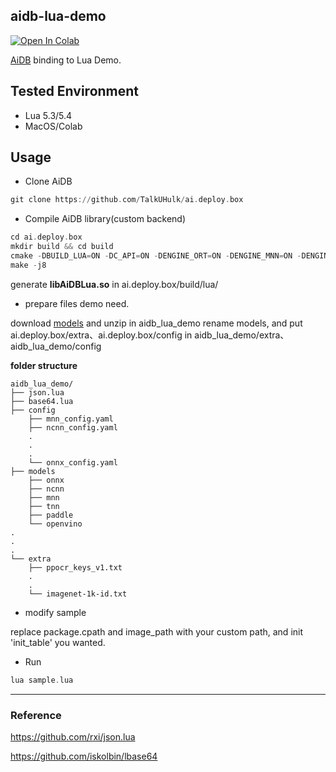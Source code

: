 ## aidb-lua-demo

[![Open In Colab](https://colab.research.google.com/assets/colab-badge.svg)](https://colab.research.google.com/drive/1QuiJAutYAdn0MIOhGIk9JPPUwiVuWCFB?usp=drive_link)

[AiDB](https://github.com/TalkUHulk/ai.deploy.box) binding to Lua Demo.

## Tested Environment

* Lua 5.3/5.4
* MacOS/Colab


## Usage

* Clone AiDB
```asm
git clone https://github.com/TalkUHulk/ai.deploy.box
```

* Compile AiDB library(custom backend)

```asm
cd ai.deploy.box
mkdir build && cd build
cmake -DBUILD_LUA=ON -DC_API=ON -DENGINE_ORT=ON -DENGINE_MNN=ON -DENGINE_NCNN=ON  -DENGINE_TNN=OFF -DENGINE_OPV=OFF -DENGINE_PPLite=OFF -DENGINE_NCNN_WASM=OFF -DBUILD_SAMPLE=OFF ../
make -j8
```
generate **libAiDBLua.so** in ai.deploy.box/build/lua/

* prepare files demo need.

download [models](https://github.com/TalkUHulk/ai.deploy.box/releases/download/1.0.0/models-lite.zip) and unzip in aidb_lua_demo rename models, and put ai.deploy.box/extra、ai.deploy.box/config in aidb_lua_demo/extra、 aidb_lua_demo/config


**folder structure**
```
aidb_lua_demo/
├── json.lua
├── base64.lua
├── config
    ├── mnn_config.yaml
    ├── ncnn_config.yaml
    .
    .
    .
    └── onnx_config.yaml
├── models
    ├── onnx
    ├── ncnn
    ├── mnn
    ├── tnn
    ├── paddle
    └── openvino   
.
.
.
└── extra
    ├── ppocr_keys_v1.txt
    .
    .
    └── imagenet-1k-id.txt
```

* modify sample

replace package.cpath and image_path with your custom path, and init 'init_table' you wanted.

* Run

```asm
lua sample.lua
```


___

### Reference

https://github.com/rxi/json.lua

https://github.com/iskolbin/lbase64